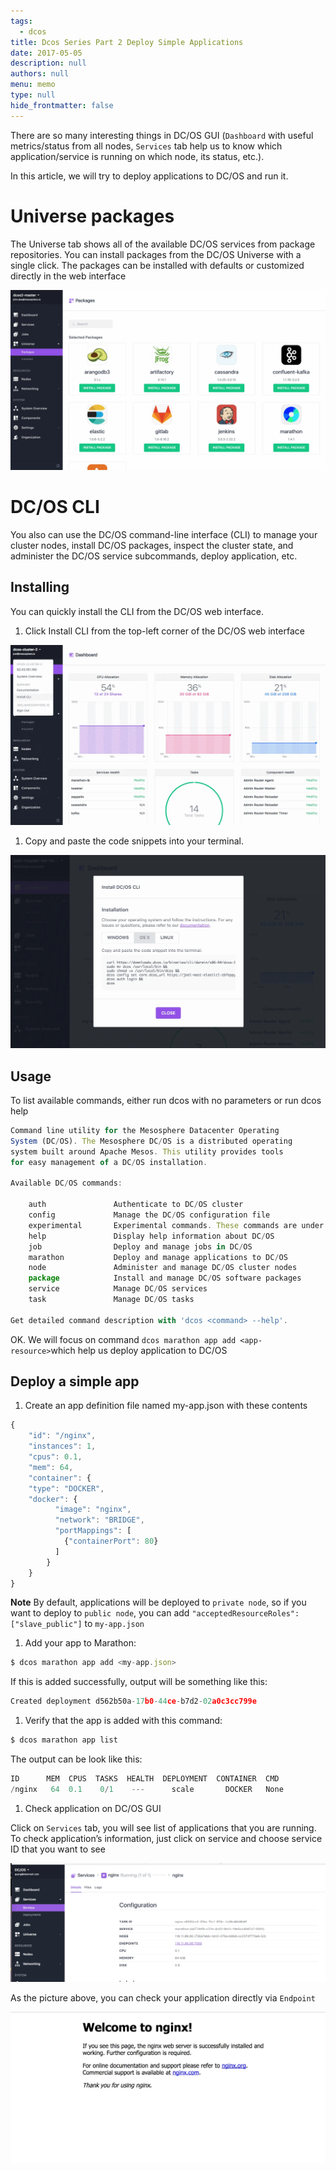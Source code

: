 ```yaml
---
tags: 
  - dcos
title: Dcos Series Part 2 Deploy Simple Applications
date: 2017-05-05
description: null
authors: null
menu: memo
type: null
hide_frontmatter: false
---
```


There are so many interesting things in DC/OS GUI (`Dashboard` with useful metrics/status from all nodes, `Services` tab help us to know which application/service is running on which node, its status, etc.).

In this article, we will try to deploy applications to DC/OS and run it.

# Universe packages
The Universe tab shows all of the available DC/OS services from package repositories. You can install packages from the DC/OS Universe with a single click. The packages can be installed with defaults or customized directly in the web interface

![](assets/dcos-series-part-2---deploy-simple-applications_e84b0a38362cbe07380b58ee7adae02d_md5.webp)

# DC/OS CLI
You also can use the DC/OS command-line interface (CLI) to manage your cluster nodes, install DC/OS packages, inspect the cluster state, and administer the DC/OS service subcommands, deploy application, etc.

## Installing
You can quickly install the CLI from the DC/OS web interface.

1. Click Install CLI from the top-left corner of the DC/OS web interface

![](assets/dcos-series-part-2---deploy-simple-applications_8f79be9b29c62d95fe90e2e03bc62284_md5.webp)

1. Copy and paste the code snippets into your terminal.

![](assets/dcos-series-part-2---deploy-simple-applications_fad27ec33399ea4f93224edcc53bbfb3_md5.webp)

## Usage
To list available commands, either run dcos with no parameters or run dcos help

```javascript
Command line utility for the Mesosphere Datacenter Operating
System (DC/OS). The Mesosphere DC/OS is a distributed operating
system built around Apache Mesos. This utility provides tools
for easy management of a DC/OS installation.

Available DC/OS commands:

    auth               Authenticate to DC/OS cluster
    config             Manage the DC/OS configuration file
    experimental       Experimental commands. These commands are under development and are subject to change
    help               Display help information about DC/OS
    job                Deploy and manage jobs in DC/OS
    marathon           Deploy and manage applications to DC/OS
    node               Administer and manage DC/OS cluster nodes
    package            Install and manage DC/OS software packages
    service            Manage DC/OS services
    task               Manage DC/OS tasks

Get detailed command description with 'dcos <command> --help'.
```

OK. We will focus on command `dcos marathon app add <app-resource>`which help us deploy application to DC/OS

## Deploy a simple app
1. Create an app definition file named my-app.json with these contents

```javascript
{
    "id": "/nginx",
    "instances": 1,
    "cpus": 0.1,
    "mem": 64,
    "container": {
    "type": "DOCKER",
    "docker": {
          "image": "nginx",
          "network": "BRIDGE",
          "portMappings": [
            {"containerPort": 80}
          ]
        }
    }
}
```

**Note**
By default, applications will be deployed to `private node`, so if you want to deploy to `public node`, you can add `"acceptedResourceRoles": ["slave_public"]` to `my-app.json`

1. Add your app to Marathon:

```javascript
$ dcos marathon app add <my-app.json>
```

If this is added successfully, output will be something like this:

```javascript
Created deployment d562b50a-17b0-44ce-b7d2-02a0c3cc799e
```

1. Verify that the app is added with this command:

```javascript
$ dcos marathon app list
```

The output can be look like this:

```javascript
ID      MEM  CPUS  TASKS  HEALTH  DEPLOYMENT  CONTAINER  CMD
/nginx   64  0.1    0/1    ---      scale       DOCKER   None
```

1. Check application on DC/OS GUI

Click on `Services` tab, you will see list of applications that you are running. To check application’s information, just click on service and choose service ID that you want to see

![](assets/dcos-series-part-2---deploy-simple-applications_377366f7ddcabc286a3d6d1e505eb94f_md5.webp)

As the picture above, you can check your application directly via `Endpoint`

![](assets/dcos-series-part-2---deploy-simple-applications_82cc4eeeaae867eb9bcafc54c0f7eda5_md5.webp)
